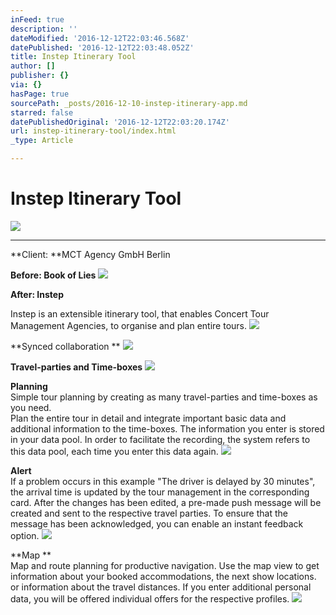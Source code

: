 ```yaml
---
inFeed: true
description: ''
dateModified: '2016-12-12T22:03:46.568Z'
datePublished: '2016-12-12T22:03:48.052Z'
title: Instep Itinerary Tool
author: []
publisher: {}
via: {}
hasPage: true
sourcePath: _posts/2016-12-10-instep-itinerary-app.md
starred: false
datePublishedOriginal: '2016-12-12T22:03:20.174Z'
url: instep-itinerary-tool/index.html
_type: Article

---
```

# Instep Itinerary Tool
![](https://the-grid-user-content.s3-us-west-2.amazonaws.com/d15725e4-2c68-43e2-9a27-a3b69de6e335.gif)

---

**Client: **MCT Agency GmbH Berlin

**Before: Book of Lies**
![](https://the-grid-user-content.s3-us-west-2.amazonaws.com/7a5883a7-f006-4b56-960b-cc34869451cc.jpg)

**After: Instep**

Instep is an extensible itinerary tool, that enables Concert Tour Management Agencies, to organise and plan entire tours.
![](https://the-grid-user-content.s3-us-west-2.amazonaws.com/45f8e735-7f17-4f95-a0cd-2f24c873590a.jpg)

**Synced collaboration **
![](https://the-grid-user-content.s3-us-west-2.amazonaws.com/4eee262d-1064-49d5-aba5-0ae8be521148.jpg)

**Travel-parties and Time-boxes**
![](https://the-grid-user-content.s3-us-west-2.amazonaws.com/dee49c7b-242d-49a8-b129-1d13965212e8.jpg)

**Planning**  
Simple tour planning by creating as many travel-parties and time-boxes as you need.  
Plan the entire tour in detail and integrate important basic data and additional information to the time-boxes. The information you enter is stored in your data pool. In order to facilitate the recording, the system refers to this data pool, each time you enter this data again.
![](https://the-grid-user-content.s3-us-west-2.amazonaws.com/6ef38dc9-710a-4f75-a750-a7307251efd1.gif)

**Alert**  
If a problem occurs in this example "The driver is delayed by 30 minutes", the arrival time is updated by the tour management in the corresponding card. After the changes has been edited, a pre-made push message will be created and sent to the respective travel parties. To ensure that the message has been acknowledged, you can enable an instant feedback option.
![](https://the-grid-user-content.s3-us-west-2.amazonaws.com/dd9b46a5-b744-44c2-9c75-db6ee27e898a.gif)

**Map **  
Map and route planning for productive navigation. Use the map view to get information about your booked accommodations, the next show locations. or information about the travel distances. If you enter additional personal data, you will be offered individual offers for the respective profiles.
![](https://the-grid-user-content.s3-us-west-2.amazonaws.com/6296675d-2fc7-422c-a0cf-a2022ec8b243.gif)